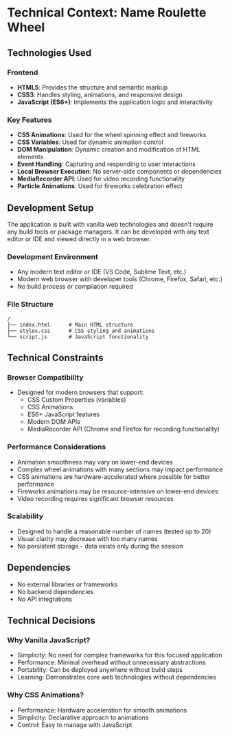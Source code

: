 # Technical Context: Name Roulette Wheel

## Technologies Used

### Frontend
- **HTML5**: Provides the structure and semantic markup
- **CSS3**: Handles styling, animations, and responsive design
- **JavaScript (ES6+)**: Implements the application logic and interactivity

### Key Features
- **CSS Animations**: Used for the wheel spinning effect and fireworks
- **CSS Variables**: Used for dynamic animation control
- **DOM Manipulation**: Dynamic creation and modification of HTML elements
- **Event Handling**: Capturing and responding to user interactions
- **Local Browser Execution**: No server-side components or dependencies
- **MediaRecorder API**: Used for video recording functionality
- **Particle Animations**: Used for fireworks celebration effect

## Development Setup
The application is built with vanilla web technologies and doesn't require any build tools or package managers. It can be developed with any text editor or IDE and viewed directly in a web browser.

### Development Environment
- Any modern text editor or IDE (VS Code, Sublime Text, etc.)
- Modern web browser with developer tools (Chrome, Firefox, Safari, etc.)
- No build process or compilation required

### File Structure
```
/
├── index.html      # Main HTML structure
├── styles.css      # CSS styling and animations
└── script.js       # JavaScript functionality
```

## Technical Constraints

### Browser Compatibility
- Designed for modern browsers that support:
  - CSS Custom Properties (variables)
  - CSS Animations
  - ES6+ JavaScript features
  - Modern DOM APIs
  - MediaRecorder API (Chrome and Firefox for recording functionality)

### Performance Considerations
- Animation smoothness may vary on lower-end devices
- Complex wheel animations with many sections may impact performance
- CSS animations are hardware-accelerated where possible for better performance
- Fireworks animations may be resource-intensive on lower-end devices
- Video recording requires significant browser resources

### Scalability
- Designed to handle a reasonable number of names (tested up to 20)
- Visual clarity may decrease with too many names
- No persistent storage - data exists only during the session

## Dependencies
- No external libraries or frameworks
- No backend dependencies
- No API integrations

## Technical Decisions

### Why Vanilla JavaScript?
- Simplicity: No need for complex frameworks for this focused application
- Performance: Minimal overhead without unnecessary abstractions
- Portability: Can be deployed anywhere without build steps
- Learning: Demonstrates core web technologies without dependencies

### Why CSS Animations?
- Performance: Hardware acceleration for smooth animations
- Simplicity: Declarative approach to animations
- Control: Easy to manage with JavaScript
